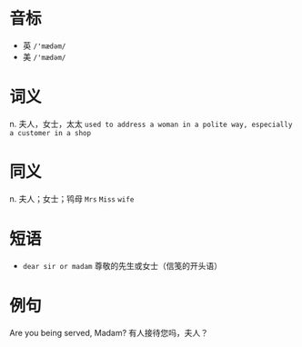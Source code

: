 # 音标

- 英 `/'mædəm/`
- 美 `/'mædəm/`

# 词义

n. 夫人，女士，太太
`used to address a woman in a polite way, especially a customer in a shop`

# 同义

n. 夫人；女士；鸨母
`Mrs` `Miss` `wife`

# 短语

- `dear sir or madam` 尊敬的先生或女士（信笺的开头语）

# 例句

Are you being served, Madam?
有人接待您吗，夫人？


